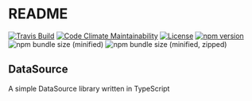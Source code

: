 # README

[![Travis Build](https://img.shields.io/travis/Colonise/DataSource.svg)](https://travis-ci.org/Colonise/DataSource) [![Code Climate Maintainability](https://img.shields.io/codeclimate/maintainability-percentage/Colonise/DataSource.svg)](https://codeclimate.com/github/Colonise/DataSource/maintainability) [![License](https://img.shields.io/github/license/Colonise/DataSource.svg)](https://github.com/Colonise/DataSource/blob/master/LICENSE) [![npm version](https://img.shields.io/npm/v/@colonise/datasource.svg)](https://www.npmjs.com/package/@colonise/datasource) ![npm bundle size \(minified\)](https://img.shields.io/bundlephobia/min/@colonise/datasource.svg) ![npm bundle size \(minified, zipped\)](https://img.shields.io/bundlephobia/minzip/@colonise/datasource.svg)

## DataSource

A simple DataSource library written in TypeScript

